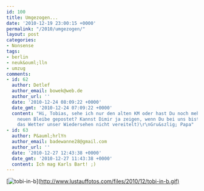 ```yaml
---
id: 100
title: Umgezogen...
date: '2010-12-19 23:00:15 +0000'
permalink: "/2010/umgezogen/"
layout: post
categories:
- Nonsense
tags:
- berlin
- neuk&ouml;lln
- umzug
comments:
- id: 62
  author: Detlef
  author_email: bowek@web.de
  author_url: ''
  date: '2010-12-24 08:09:22 +0000'
  date_gmt: '2010-12-24 07:09:22 +0000'
  content: "Hi, Tobias, sehe ich nur den alten KM oder hast Du noch mehr Fotos Deiner
    neuen Bleibe gepostet? Kannst Dimir ja zeigen, wenn Du bei uns bist (falls uns
    das Wetter unser Wiedersehen nicht vereitelt)\r\nGru&szlig; Papa"
- id: 63
  author: P&auml;hrlYn
  author_email: badewanne28@gmail.com
  author_url: ''
  date: '2010-12-27 12:43:38 +0000'
  date_gmt: '2010-12-27 11:43:38 +0000'
  content: Ich mag Karls Bart! ;)
---
```

[![](<http://www.lustauffotos.com/files/2010/12/tobi-in-b.gif> "tobi-in-b")](<http://www.lustauffotos.com/files/2010/12/tobi-in-b.gif)>
